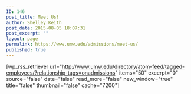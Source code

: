```yaml
---
ID: 146
post_title: Meet Us!
author: Shelley Keith
post_date: 2015-08-05 18:07:31
post_excerpt: ""
layout: page
permalink: https://www.umw.edu/admissions/meet-us/
published: true
---
```

[wp_rss_retriever url="http://www.umw.edu/directory/atom-feed/tagged-employees/?relationship-tags=onadmissions" items="50" excerpt="0" source="false" date="false" read_more="false" new_window="true" title="false" thumbnail="false" cache="7200"]